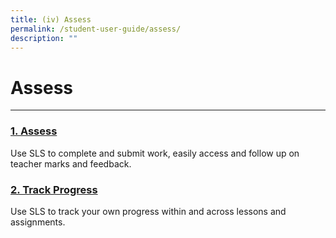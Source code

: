 ```yaml
---
title: (iv) Assess
permalink: /student-user-guide/assess/
description: ""
---
```

<h1>Assess</h1>
<hr>
<h3><a id="1assess" target="_blank" href="/student-user-guide/assess/index/">1. Assess</a></h3>
Use SLS to complete and submit work, easily access and follow up on teacher marks and feedback.
<h3><a id="track-progress" target="_blank" href="/student-user-guide/track-progress/index/">2. Track Progress</a></h3>
Use SLS to track your own progress within and across lessons and assignments.
